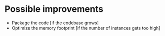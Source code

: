 # Possible improvements

- Package the code [if the codebase grows]
- Optimize the memory footprint [if the number of instances gets too high]
